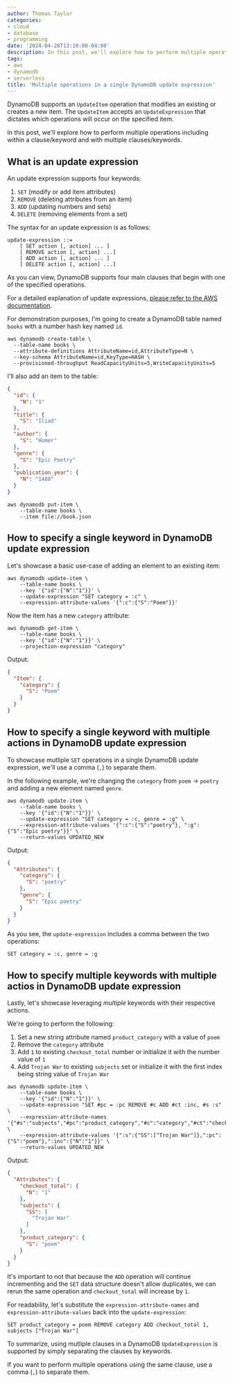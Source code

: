 ```yaml
---
author: Thomas Taylor
categories:
- cloud
- database
- programming
date: '2024-04-28T13:10:00-04:00'
description: In this post, we'll explore how to perform multiple operations using clauses and keywords in a single DynamoDB update expression.
tags:
- aws
- dynamodb
- serverless
title: 'Multiple operations in a single DynamoDB update expression'
---
```


DynamoDB supports an `UpdateItem` operation that modifies an existing or creates a new item. The `UpdateItem` accepts an `UpdateExpression` that dictates which operations will occur on the specified item.

In this post, we'll explore how to perform multiple operations including within a clause/keyword and with multiple clauses/keywords.

## What is an update expression

An update expression supports four keywords:

1. `SET` (modify or add item attributes)
2. `REMOVE` (deleting attributes from an item)
3. `ADD` (updating numbers and sets)
4. `DELETE` (removing elements from a set)

The syntax for an update expression is as follows:

```text
update-expression ::=
    [ SET action [, action] ... ]
    [ REMOVE action [, action] ...]
    [ ADD action [, action] ... ]
    [ DELETE action [, action] ...]
```

As you can view, DynamoDB supports four main clauses that begin with one of the specified operations.

For a detailed explanation of update expressions, [please refer to the AWS documentation][1].

For demonstration purposes, I'm going to create a DynamoDB table named `books` with a number hash key named `id`.

```shell
aws dynamodb create-table \
  --table-name books \
  --attribute-definitions AttributeName=id,AttributeType=N \
  --key-schema AttributeName=id,KeyType=HASH \
  --provisioned-throughput ReadCapacityUnits=5,WriteCapacityUnits=5
```

I'll also add an item to the table:

```json
{
  "id": {
    "N": "1"
  },
  "title": {
    "S": "Iliad"
  },
  "author": {
    "S": "Homer"
  },
  "genre": {
    "S": "Epic Poetry"
  },
  "publication_year": {
    "N": "1488"
  }
}
```

```shell
aws dynamodb put-item \
    --table-name books \
    --item file://book.json
```

## How to specify a single keyword in DynamoDB update expression

Let's showcase a basic use-case of adding an element to an existing item:

```shell
aws dynamodb update-item \
    --table-name books \
    --key '{"id":{"N":"1"}}' \
    --update-expression "SET category = :c" \
    --expression-attribute-values '{":c":{"S":"Poem"}}'
```

Now the item has a new `category` attribute:

```shell
aws dynamodb get-item \
    --table-name books \
    --key '{"id":{"N":"1"}}' \
    --projection-expression "category"
```

Output:

```json
{
  "Item": {
    "category": {
      "S": "Poem"
    }
  }
}
```

## How to specify a single keyword with multiple actions in DynamoDB update expression

To showcase mutliple `SET` operations in a single DynamoDB update expression, we'll use a comma (`,`) to separate them.

In the following example, we're changing the `category` from `poem` -> `poetry` and adding a new element named `genre`.

```shell
aws dynamodb update-item \
    --table-name books \
    --key '{"id":{"N":"1"}}' \
    --update-expression "SET category = :c, genre = :g" \
    --expression-attribute-values '{":c":{"S":"poetry"}, ":g":{"S":"Epic poetry"}}' \
    --return-values UPDATED_NEW
```

Output:

```json
{
  "Attributes": {
    "category": {
      "S": "poetry"
    },
    "genre": {
      "S": "Epic poetry"
    }
  }
}
```

As you see, the `update-expression` includes a comma between the two operations:

`SET category = :c, genre = :g`

## How to specify multiple keywords with multiple actios in DynamoDB update expression

Lastly, let's showcase leveraging _multiple_ keywords with their respective actions.

We're going to perform the following:

1. Set a new string attribute named `product_category` with a value of `poem`
2. Remove the `category` attribute
4. Add `1` to existing `checkout_total` number or initialize it with the number value of `1`
3. Add `Trojan War` to existing `subjects` set or initialize it with the first index being string value of `Trojan War`

```shell
aws dynamodb update-item \
    --table-name books \
    --key '{"id":{"N":"1"}}' \
    --update-expression "SET #pc = :pc REMOVE #c ADD #ct :inc, #s :s" \
    --expression-attribute-names '{"#s":"subjects","#pc":"product_category","#c":"category","#ct":"checkout_total"}' \
    --expression-attribute-values '{":s":{"SS":["Trojan War"]},":pc":{"S":"poem"},":inc":{"N":"1"}}' \
    --return-values UPDATED_NEW
```

Output:

```json
{
  "Attributes": {
    "checkout_total": {
      "N": "1"
    },
    "subjects": {
      "SS": [
        "Trojan War"
      ]
    },
    "product_category": {
      "S": "poem"
    }
  }
}
```

It's important to not that because the `ADD` operation will continue incrementing and the `SET` data structure doesn't allow duplicates, we can rerun the same operation and `checkout_total` will increase by `1`.

For readability, let's substitute the `expression-attribute-names` and `expression-attribute-values` back into the `update-expression`:

```text
SET product_category = poem REMOVE category ADD checkout_total 1, subjects ["Trojan War"]
```

To summarize, using mutliple clauses in a DynamoDB `UpdateExpression` is supported by simply separating the clauses by keywords.

If you want to perform multiple operations using the same clause, use a comma (`,`) to separate them.

[1]: https://docs.aws.amazon.com/amazondynamodb/latest/developerguide/Expressions.UpdateExpressions.html
